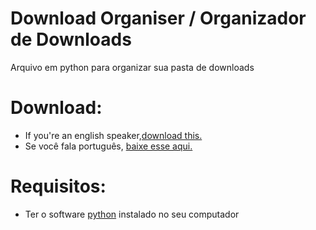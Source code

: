 # Download Organiser / Organizador de Downloads

Arquivo em python para organizar sua pasta de downloads

# Download:

- If you're an english speaker,[download this.](https://github.com/oliveirasarah/Organizador-de-Downloads/releases/download/latest/organiser.py)
- Se você fala português, [baixe esse aqui.](https://github.com/oliveirasarah/Organizador-de-Downloads/releases/download/latest/organizador.py)

# Requisitos:

- Ter o software [python](https://www.python.org/downloads/) instalado no seu computador
